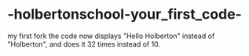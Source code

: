 # -holbertonschool-your_first_code-
my first fork
the code now displays "Hello Holberton" instead of "Holberton", and does it 32 times instead of 10.
